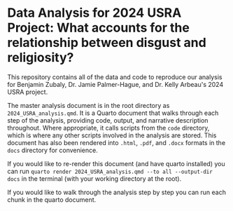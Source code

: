 # Data Analysis for 2024 USRA Project: What accounts for the relationship between disgust and religiosity?

This repository contains all of the data and code to reproduce our analysis for Benjamin Zubaly, Dr. Jamie Palmer-Hague, and Dr. Kelly Arbeau's 2024 USRA project.

The master analysis document is in the root directory as `2024_USRA_analysis.qmd`. It is a Quarto document that walks through each step of the analysis, providing code, output, and narrative description throughout. Where appropriate, it calls scripts from the `code` directory, which is where any other scripts involved in the analysis are stored. This document has also been rendered into `.html`, `.pdf`, and `.docx` formats in the `docs` directory for convenience.

If you would like to re-render this document (and have quarto installed) you can run `quarto render 2024_USRA_analysis.qmd --to all --output-dir docs` in the terminal (with your working directory at the root).

If you would like to walk through the analysis step by step you can run each chunk in the quarto document.

